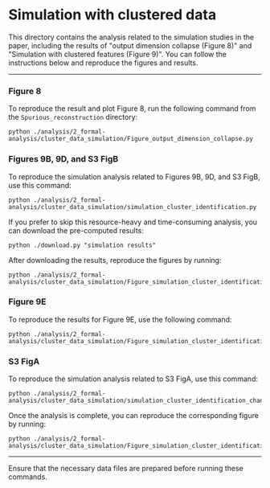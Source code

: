 # Simulation with clustered data

This directory contains the analysis related to the simulation studies in the paper, including the results of "output dimension collapse (Figure 8)" and "Simulation with clustered features (Figure 9)". You can follow the instructions below and reproduce the figures and results.

---

### Figure 8
To reproduce the result and plot Figure 8, run the following command from the `Spurious_reconstruction` directory:

```
python ./analysis/2_formal-analysis/cluster_data_simulation/Figure_output_dimension_collapse.py
```

### Figures 9B, 9D, and S3 FigB
To reproduce the simulation analysis related to Figures 9B, 9D, and S3 FigB, use this command:
```
python ./analysis/2_formal-analysis/cluster_data_simulation/simulation_cluster_identification.py
```

If you prefer to skip this resource-heavy and time-consuming analysis, you can download the pre-computed results:
```
python ./download.py "simulation results"
```
After downloading the results, reproduce the figures by running:
```
python ./analysis/2_formal-analysis/cluster_data_simulation/Figure_simulation_cluster_identification.py
```
### Figure 9E
To reproduce the results for Figure 9E, use the following command:
```
python ./analysis/2_formal-analysis/cluster_data_simulation/Figure_simulation_cluster_identification_simple_case.py
```
### S3 FigA
To reproduce the simulation analysis related to S3 FigA, use this command:
```
python ./analysis/2_formal-analysis/cluster_data_simulation/simulation_cluster_identification_change_ratio.py
```

Once the analysis is complete, you can reproduce the corresponding figure by running:
```
python ./analysis/2_formal-analysis/cluster_data_simulation/Figure_simulation_cluster_identification_change_ratio.py
```

---

Ensure that the necessary data files are prepared before running these commands.

